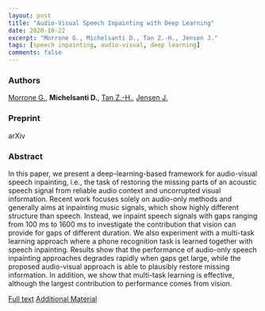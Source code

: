 ```yaml
---
layout: post
title: "Audio-Visual Speech Inpainting with Deep Learning"
date: 2020-10-22
excerpt: "Morrone G., Michelsanti D., Tan Z.-H., Jensen J."
tags: [speech inpainting, audio-visual, deep learning]
comments: false
---
```


### Authors

[Morrone G.](http://personale.unimore.it/Rubrica/dettaglio/180763), **Michelsanti D.**, [Tan Z.-H.](http://kom.aau.dk/~zt/), [Jensen J.](http://kom.aau.dk/~jje/)

### Preprint

arXiv

### Abstract

In this paper, we present a deep-learning-based framework for audio-visual speech inpainting, i.e., the task of restoring the missing parts of an acoustic speech signal from reliable audio context and uncorrupted visual information. Recent work focuses solely on audio-only methods and generally aims at inpainting music signals, which show highly different structure than speech. Instead, we inpaint speech signals with gaps ranging from 100 ms to 1600 ms to investigate the contribution that vision can provide for gaps of different duration. We also experiment with a multi-task learning approach where a phone recognition task is learned together with speech inpainting. Results show that the performance of audio-only speech inpainting approaches degrades rapidly when gaps get large, while the proposed audio-visual approach is able to plausibly restore missing information. In addition, we show that multi-task learning is effective, although the largest contribution to performance comes from vision.

[Full text](https://arxiv.org/abs/2010.04556)
[Additional Material](https://dr-pato.github.io/audio-visual-speech-inpainting/)

